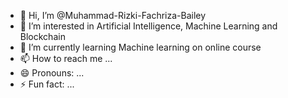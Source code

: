 - 👋 Hi, I’m @Muhammad-Rizki-Fachriza-Bailey
- 👀 I’m interested in Artificial Intelligence, Machine Learning and Blockchain
- 🌱 I’m currently learning Machine learning on online course
- 📫 How to reach me ...
- 😄 Pronouns: ...
- ⚡ Fun fact: ...

<!---
Muhammad-Rizki-Fachriza-Bailey/Muhammad-Rizki-Fachriza-Bailey is a ✨ special ✨ repository because its `README.md` (this file) appears on your GitHub profile.
You can click the Preview link to take a look at your changes.
--->
